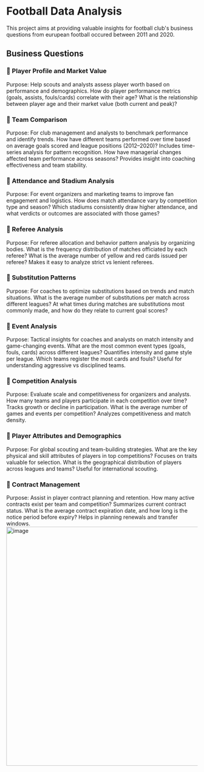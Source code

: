 # Football Data Analysis 
This project aims at providing valuable insights for football club's business questions from eurupean football occured between 2011 and 2020.
## Business Questions
### 🔹 Player Profile and Market Value
Purpose: Help scouts and analysts assess player worth based on performance and demographics.
How do player performance metrics (goals, assists, fouls/cards) correlate with their age?
What is the relationship between player age and their market value (both current and peak)?
### 🔹 Team Comparison
Purpose: For club management and analysts to benchmark performance and identify trends.
How have different teams performed over time based on average goals scored and league positions (2012–2020)?
Includes time-series analysis for pattern recognition.
How have managerial changes affected team performance across seasons?
Provides insight into coaching effectiveness and team stability.
### 🔹 Attendance and Stadium Analysis
Purpose: For event organizers and marketing teams to improve fan engagement and logistics.
How does match attendance vary by competition type and season?
Which stadiums consistently draw higher attendance, and what verdicts or outcomes are associated with those games?
### 🔹 Referee Analysis
Purpose: For referee allocation and behavior pattern analysis by organizing bodies.
What is the frequency distribution of matches officiated by each referee?
What is the average number of yellow and red cards issued per referee?
Makes it easy to analyze strict vs lenient referees.
### 🔹 Substitution Patterns
Purpose: For coaches to optimize substitutions based on trends and match situations.
What is the average number of substitutions per match across different leagues?
At what times during matches are substitutions most commonly made, and how do they relate to current goal scores?
### 🔹 Event Analysis
Purpose: Tactical insights for coaches and analysts on match intensity and game-changing events.
What are the most common event types (goals, fouls, cards) across different leagues?
Quantifies intensity and game style per league.
Which teams register the most cards and fouls?
Useful for understanding aggressive vs disciplined teams.
### 🔹 Competition Analysis
Purpose: Evaluate scale and competitiveness for organizers and analysts.
How many teams and players participate in each competition over time?
Tracks growth or decline in participation.
What is the average number of games and events per competition?
Analyzes competitiveness and match density.
### 🔹 Player Attributes and Demographics
Purpose: For global scouting and team-building strategies.
What are the key physical and skill attributes of players in top competitions?
Focuses on traits valuable for selection.
What is the geographical distribution of players across leagues and teams?
Useful for international scouting.
### 🔹 Contract Management
Purpose: Assist in player contract planning and retention.
How many active contracts exist per team and competition?
Summarizes current contract status.
What is the average contract expiration date, and how long is the notice period before expiry?
Helps in planning renewals and transfer windows.
<img width="1274" height="628" alt="image" src="https://github.com/user-attachments/assets/699d2904-d87a-43b6-92c6-a760646227c6" />


